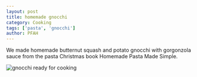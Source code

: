 ```yaml
---
layout: post
title: homemade gnocchi
category: Cooking
tags: ['pasta', 'gnocchi']
author: PFAH
---
```

We made homemade butternut squash and potato gnocchi with gorgonzola sauce from the pasta Christmas book Homemade Pasta Made Simple. 

![gnocchi ready for cooking](https://github.com/blackmathdavey/pudgyboston/blob/master/assets/img/2017-12-30_gnocchi.jpg)
